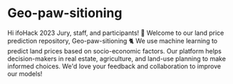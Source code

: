 # Geo-paw-sitioning

Hi ifoHack 2023 Jury, staff, and participants! :wave:
Welcome to our land price prediction repository, Geo-paw-sitioning :cat2: We use machine 
learning to predict land prices based on socio-economic factors. Our platform helps 
decision-makers in real estate, agriculture, and land-use planning to make informed 
choices. We'd love your feedback and collaboration to improve our models!